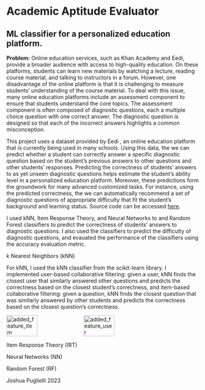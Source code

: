 # Academic Aptitude Evaluator

## ML classifier for a personalized education platform.

**Problem:** Online education services, such as Khan Academy and Eedi, provide a broader audience with access to high-quality education. 
On these platforms, students can learn new materials by watching a lecture, reading course material, and talking to instructors in a forum. 
However, one disadvantage of the online platform is that it is challenging to measure students’ understanding of the course material. 
To deal with this issue, many online education platforms include an assessment component to ensure that students understand the core topics. 
The assessment component is often composed of diagnostic questions, each a multiple choice question with one correct answer. 
The diagnostic question is designed so that each of the incorrect answers highlights a common misconception.

This project uses a dataset provided by Eedi , an online education platform that is currently being used in many schools. Using this data, the we can predict whether 
a student can correctly answer a specific diagnostic question based on the student’s previous answers to other questions and other students’ responses. 
Predicting the correctness of students’ answers to as yet unseen diagnostic questions helps estimate the student’s ability level in a personalized education platform. 
Moreover, these predictions form the groundwork for many advanced customized tasks. 
For instance, using the predicted correctness, the we can automatically recommend a set of diagnostic questions of appropriate difficulty that fit the student’s background and learning status. 
Source code can be accessed [here](https://github.com/JoshPugli/academic-aptitude-evaluator).

I used kNN, Item Response Theory, and Neural Networks to and Random Forest classifiers to predict the correctness of students’ answers to diagnostic questions. 
I also used the classifiers to predict the difficulty of diagnostic questions, and evauated the performance of the classifiers using the accuracy evaluation metric.

k Nearest Neighbors (kNN)

For kNN, I used the kNN classifier from the scikit-learn library. I implemented user-based collaborative filtering: given a user, 
kNN finds the closest user that similarly answered other questions and predicts the correctness based on the closest student’s correctness, 
and item-based collaborative filtering: given a question, kNN finds the closest question that was similarly answered by other students and predicts 
the correctness based on the closest question’s correctness.

<div style="display:flex;">
  <img src="https://github.com/JoshPugli/academic-aptitude-evaluator/assets/86436788/a65a82e9-366d-422e-9adb-8d7b89114901" alt="added_feature_item" style="width:40%;">
  <img src="https://github.com/JoshPugli/academic-aptitude-evaluator/assets/86436788/71407193-7809-44da-9401-6070204580dc" alt="added_feature_user" style="width:40%;">
</div>



Item Response Theory (IRT)

Neural Networks (NN)

Random Forest (RF)

Joshua Puglielli 2023

